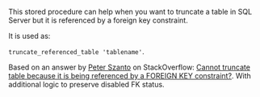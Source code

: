 This stored procedure can help when you want to truncate a table in SQL Server but it is referenced by a foreign key constraint.

It is used as:

`truncate_referenced_table 'tablename'`.

Based on an answer by [Peter Szanto](https://stackoverflow.com/users/157591/peter-szanto) on StackOverflow: [Cannot truncate table because it is being referenced by a FOREIGN KEY constraint?](https://stackoverflow.com/a/13249209/3258851). With additional logic to preserve disabled FK status.
